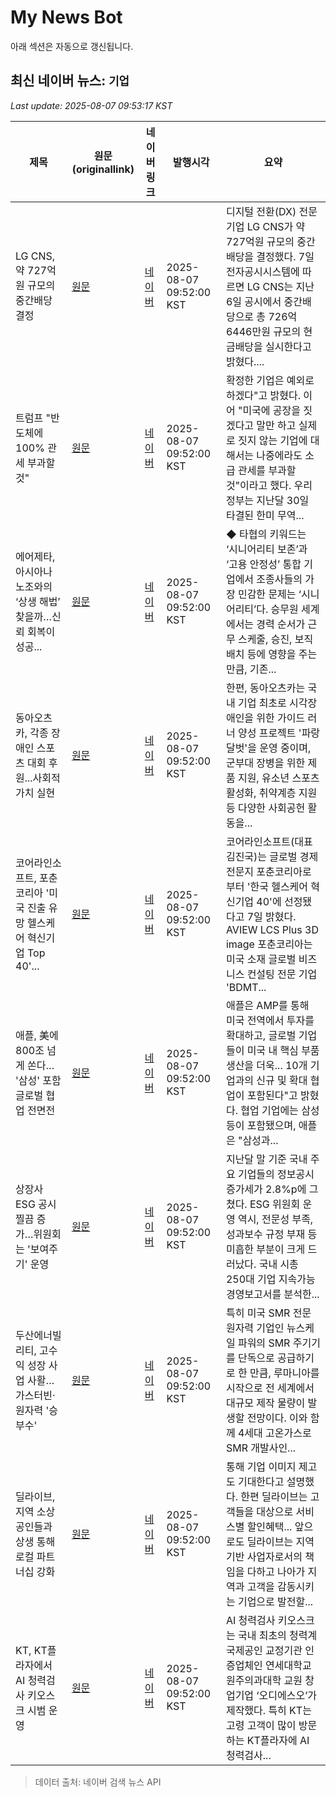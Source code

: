 # My News Bot

아래 섹션은 자동으로 갱신됩니다.

<!-- NEWS:START -->
## 최신 네이버 뉴스: `기업`
_Last update: 2025-08-07 09:53:17 KST_

| 제목 | 원문(originallink) | 네이버 링크 | 발행시각 | 요약 |
|---|---|---|---|---|
| LG CNS, 약 727억원 규모의 중간배당 결정 | [원문](https://www.digitaltoday.co.kr/news/articleView.html?idxno=583480) | [네이버](https://www.digitaltoday.co.kr/news/articleView.html?idxno=583480) | 2025-08-07 09:52:00 KST | 디지털 전환(DX) 전문기업 LG CNS가 약 727억원 규모의 중간배당을 결정했다. 7일 전자공시시스템에 따르면 LG CNS는 지난 6일 공시에서 중간배당으로 총 726억6446만원 규모의 현금배당을 실시한다고 밝혔다.... |
| 트럼프 "반도체에 100% 관세 부과할 것" | [원문](https://www.idaegu.co.kr/news/articleView.html?idxno=519177) | [네이버](https://www.idaegu.co.kr/news/articleView.html?idxno=519177) | 2025-08-07 09:52:00 KST | 확정한 기업은 예외로 하겠다"고 밝혔다. 이어 "미국에 공장을 짓겠다고 말만 하고 실제로 짓지 않는 기업에 대해서는 나중에라도 소급 관세를 부과할 것"이라고 했다. 우리 정부는 지난달 30일 타결된 한미 무역... |
| 에어제타, 아시아나 노조와의 ‘상생 해법’ 찾을까…신뢰 회복이 성공... | [원문](https://www.socialvalue.kr/news/view/1065574049259203) | [네이버](https://www.socialvalue.kr/news/view/1065574049259203) | 2025-08-07 09:52:00 KST | ◆ 타협의 키워드는 ‘시니어리티 보존’과 ‘고용 안정성’ 통합 기업에서 조종사들의 가장 민감한 문제는 ‘시니어리티’다. 승무원 세계에서는 경력 순서가 근무 스케줄, 승진, 보직 배치 등에 영향을 주는 만큼, 기존... |
| 동아오츠카, 각종 장애인 스포츠 대회 후원...사회적 가치 실현 | [원문](http://www.newsbrite.net/news/articleView.html?idxno=192446) | [네이버](http://www.newsbrite.net/news/articleView.html?idxno=192446) | 2025-08-07 09:52:00 KST | 한편, 동아오츠카는 국내 기업 최초로 시각장애인을 위한 가이드 러너 양성 프로젝트 '파랑달벗'을 운영 중이며, 군부대 장병을 위한 제품 지원, 유소년 스포츠 활성화, 취약계층 지원 등 다양한 사회공헌 활동을... |
| 코어라인소프트, 포춘코리아 '미국 진출 유망 헬스케어 혁신기업 Top 40'... | [원문](http://www.bosa.co.kr/news/articleView.html?idxno=2254996) | [네이버](http://www.bosa.co.kr/news/articleView.html?idxno=2254996) | 2025-08-07 09:52:00 KST | 코어라인소프트(대표 김진국)는 글로벌 경제 전문지 포춘코리아로 부터 '한국 헬스케어 혁신기업 40'에 선정됐다고 7일 밝혔다. AVIEW LCS Plus 3D image 포춘코리아는 미국 소재 글로벌 비즈니스 컨설팅 전문 기업 'BDMT... |
| 애플, 美에 800조 넘게 쏜다… '삼성' 포함 글로벌 협업 전면전 | [원문](https://www.mhns.co.kr/news/articleView.html?idxno=720685) | [네이버](https://www.mhns.co.kr/news/articleView.html?idxno=720685) | 2025-08-07 09:52:00 KST | 애플은 AMP를 통해 미국 전역에서 투자를 확대하고, 글로벌 기업들이 미국 내 핵심 부품 생산을 더욱... 10개 기업과의 신규 및 확대 협업이 포함된다"고 밝혔다. 협업 기업에는 삼성 등이 포함됐으며, 애플은 "삼성과... |
| 상장사 ESG 공시 찔끔 증가…위원회는 '보여주기' 운영 | [원문](http://www.ktnews.com/news/articleView.html?idxno=140372) | [네이버](http://www.ktnews.com/news/articleView.html?idxno=140372) | 2025-08-07 09:52:00 KST | 지난달 말 기준 국내 주요 기업들의 정보공시 증가세가 2.8%p에 그쳤다. ESG 위원회 운영 역시, 전문성 부족, 성과보수 규정 부재 등 미흡한 부분이 크게 드러났다. 국내 시총 250대 기업 지속가능경영보고서를 분석한... |
| 두산에너빌리티, 고수익 성장 사업 사활…가스터빈·원자력 '승부수' | [원문](http://www.iminju.net/news/articleView.html?idxno=137100) | [네이버](http://www.iminju.net/news/articleView.html?idxno=137100) | 2025-08-07 09:52:00 KST | 특히 미국 SMR 전문 원자력 기업인 뉴스케일 파워의 SMR 주기기를 단독으로 공급하기로 한 만큼, 루마니아를 시작으로 전 세계에서 대규모 제작 물량이 발생할 전망이다. 이와 함께 4세대 고온가스로 SMR 개발사인... |
| 딜라이브, 지역 소상공인들과 상생 통해 로컬 파트너십 강화 | [원문](https://www.koit.co.kr/news/articleView.html?idxno=201215) | [네이버](https://www.koit.co.kr/news/articleView.html?idxno=201215) | 2025-08-07 09:52:00 KST | 통해 기업 이미지 제고도 기대한다고 설명했다. 한편 딜라이브는 고객들을 대상으로 서비스별 할인혜택... 앞으로도 딜라이브는 지역 기반 사업자로서의 책임을 다하고 나아가 지역과 고객을 감동시키는 기업으로 발전할... |
| KT, KT플라자에서 AI 청력검사 키오스크 시범 운영 | [원문](https://www.ceoscoredaily.com/page/view/2025080709515192114) | [네이버](https://www.ceoscoredaily.com/page/view/2025080709515192114) | 2025-08-07 09:52:00 KST | AI 청력검사 키오스크는 국내 최초의 청력계 국제공인 교정기관 인증업체인 연세대학교 원주의과대학 교원 창업기업 ‘오디에스오’가 제작했다. 특히 KT는 고령 고객이 많이 방문하는 KT플라자에 AI 청력검사... |

> 데이터 출처: 네이버 검색 뉴스 API
<!-- NEWS:END -->
